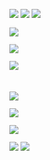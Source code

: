 ![](https://i.imgur.com/Z8RsNyW.png)
![](https://i.imgur.com/0YVwvAw.png)
![](https://i.imgur.com/povlY8i.png)





![](https://i.imgur.com/NwkS6PD.png)


![](https://i.imgur.com/8sD2a6C.png)

![](https://i.imgur.com/lvsNgWw.png)




#


![](https://i.imgur.com/I39hUf3.png)

![](https://i.imgur.com/WmEKtk5.png)

![](https://i.imgur.com/OI4rK0h.png)

![](https://i.imgur.com/4ZcSFyh.png)
![](https://i.imgur.com/UYRbo8c.png)
